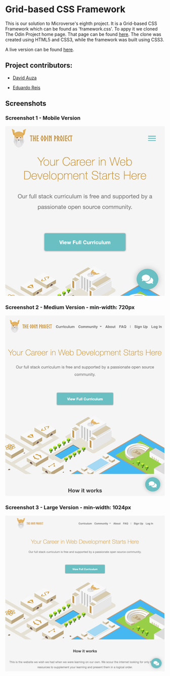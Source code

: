 # Grid-based CSS Framework

This is our solution to Microverse's eighth project. It is a Grid-based CSS Framework which can be found as 'framework.css'. To appy it we cloned The Odin Project home page. That page can be found [here](https://www.theodinproject.com/). The clone was created using HTML5 and CSS3, while the framework was built using CSS3.

A live version can be found [here](https://raw.githack.com/eduardoreisalvarenga/CSS_Framework/home_page/index.html).

## Project contributors:

- [David Auza](https://github.com/davidauza-engineer)

- [Eduardo Reis](https://github.com/eduardoreisalvarenga)

## Screenshots

### Screenshot 1 - Mobile Version

![Screenshot 1](screenshots/1.png)

### Screenshot 2 - Medium Version - min-width: 720px

![Screenshot 2](screenshots/2.png)

### Screenshot 3 - Large Version - min-width: 1024px

![Screenshot 3](screenshots/3.png)
